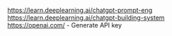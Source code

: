 https://learn.deeplearning.ai/chatgpt-prompt-eng  
https://learn.deeplearning.ai/chatgpt-building-system  
https://openai.com/ - Generate API key  

